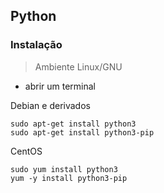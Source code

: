 ## Python

### Instalação
> Ambiente Linux/GNU

* abrir um terminal

Debian e derivados
```
sudo apt-get install python3
sudo apt-get install python3-pip

```
CentOS
```
sudo yum install python3
yum -y install python3-pip
```